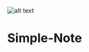 ![alt text](https://fossbytes.com/wp-content/uploads/2019/05/Google-Kotlin-android-app-development.jpg)


# Simple-Note
